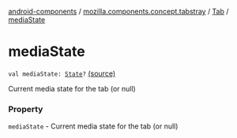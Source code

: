 [android-components](../../index.md) / [mozilla.components.concept.tabstray](../index.md) / [Tab](index.md) / [mediaState](./media-state.md)

# mediaState

`val mediaState: `[`State`](../../mozilla.components.concept.engine.media/-media/-state/index.md)`?` [(source)](https://github.com/mozilla-mobile/android-components/blob/master/components/concept/tabstray/src/main/java/mozilla/components/concept/tabstray/Tab.kt#L26)

Current media state for the tab (or null)

### Property

`mediaState` - Current media state for the tab (or null)